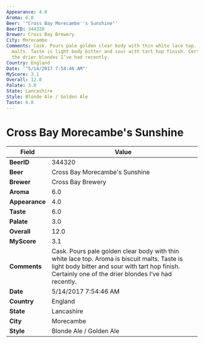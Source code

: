 ```yaml
---
Appearance: 4.0
Aroma: 6.0
Beer: '"Cross Bay Morecambe''s Sunshine"'
BeerID: 344320
Brewer: Cross Bay Brewery
City: Morecambe
Comments: Cask. Pours pale golden clear body with thin white lace top. Aroma is biscuit
  malts. Taste is light body bitter and sour with tart hop finish. Certainly one of
  the drier blondes I’ve had recently.
Country: England
Date: '"5/14/2017 7:54:46 AM"'
MyScore: 3.1
Overall: 12.0
Palate: 3.0
State: Lancashire
Style: Blonde Ale / Golden Ale
Taste: 6.0
---
```


# Cross Bay Morecambe's Sunshine

| Field         | Value |
|---------------|-------|
| **BeerID** | 344320 |
| **Beer** | Cross Bay Morecambe's Sunshine |
| **Brewer** | Cross Bay Brewery |
| **Aroma** | 6.0 |
| **Appearance** | 4.0 |
| **Taste** | 6.0 |
| **Palate** | 3.0 |
| **Overall** | 12.0 |
| **MyScore** | 3.1 |
| **Comments** | Cask. Pours pale golden clear body with thin white lace top. Aroma is biscuit malts. Taste is light body bitter and sour with tart hop finish. Certainly one of the drier blondes I’ve had recently. |
| **Date** | 5/14/2017 7:54:46 AM |
| **Country** | England |
| **State** | Lancashire |
| **City** | Morecambe |
| **Style** | Blonde Ale / Golden Ale |
